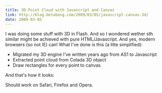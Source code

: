 ```yaml
---
title: 3D Point Cloud with Javascript and Canvas
link: http://blog.betabong.com/2009/03/05/javascript-canvas-3d/
date: 2009-03-05
---
```



I was doing some stuff with 3D in Flash. And so I wondered wether sth similar might be achieved with pure HTML/Javascript. And yes, modern browsers (so not IE) can! What I've done is this (a litte simplified): 

  * Migrated my 3D engine I've written years ago from AS1 to Javascript
  * Extracted point cloud from Colada 3D object
  * Draw rectangles for every point to canvas

And that's how it looks: 

<canvas id="canvas" width="512" height="360"></canvas>  
<script src="http://www.betabong.com/work/lab/js/3d/3dEngine.js" type="text/javascript" charset="utf-8"></script>
<script src="http://www.betabong.com/work/lab/js/3d/duck.js" type="text/javascript" charset="utf-8"></script>

Should work on Safari, Firefox and Opera.
